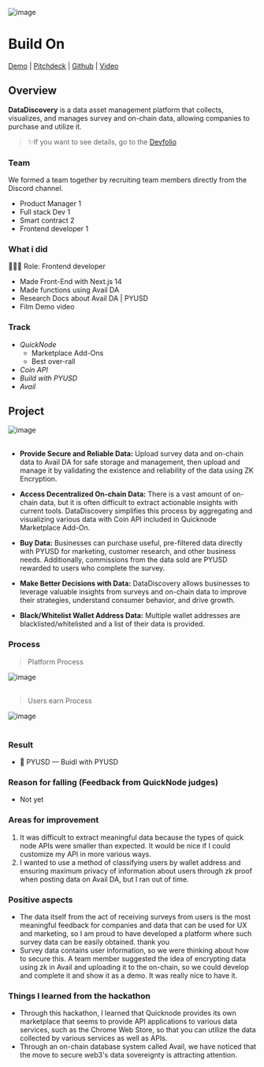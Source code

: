 ![image](https://github.com/user-attachments/assets/eebb9e9c-314a-4009-8d05-29b48ce07126)

# Build On

[Demo](http://datadiscovery.online:3103/) | [Pitchdeck](https://www.figma.com/deck/fXBn89zONz4B4siNLnr647) | [Github](https://github.com/hackathemy/datadiscovery) | [Video](https://youtu.be/2QSdw99h898)

## Overview
**DataDiscovery** is a data asset management platform that collects, visualizes, and manages survey and on-chain data, allowing companies to purchase and utilize it.

> ✨If you want to see details, go to the [Devfolio](https://devfolio.co/projects/discovey-5c68)

### Team
We formed a team together by recruiting team members directly from the Discord channel.
- Product Manager 1
- Full stack Dev 1
- Smart contract 2
- Frontend developer 1

### What i did
👨🏼‍💻 Role: Frontend developer
- Made Front-End with Next.js 14
- Made functions using Avail DA
- Research Docs about Avail DA | PYUSD
- Film Demo video

### Track
- *QuickNode*
  - Marketplace Add-Ons
  - Best over-rall
- *Coin API*
- *Build with PYUSD*
- *Avail*

## Project
![image](https://github.com/user-attachments/assets/9fbe916e-357c-47dc-9f97-109154c2a56b)
<br></br>

- **Provide Secure and Reliable Data:** Upload survey data and on-chain data to Avail DA for safe storage and management, then upload and manage it by validating the existence and reliability of the data using ZK Encryption.

- **Access Decentralized On-chain Data:** There is a vast amount of on-chain data, but it is often difficult to extract actionable insights with current tools. DataDiscovery simplifies this process by aggregating and visualizing various data with Coin API included in Quicknode Marketplace Add-On.

- **Buy Data:** Businesses can purchase useful, pre-filtered data directly with PYUSD for marketing, customer research, and other business needs. Additionally, commissions from the data sold are PYUSD rewarded to users who complete the survey.

- **Make Better Decisions with Data:** DataDiscovery allows businesses to leverage valuable insights from surveys and on-chain data to improve their strategies, understand consumer behavior, and drive growth.

- **Black/Whitelist Wallet Address Data:** Multiple wallet addresses are blacklisted/whitelisted and a list of their data is provided.

### Process
> Platform Process

![image](https://github.com/user-attachments/assets/0cbea352-f7e8-440a-9bf9-c5e697e10094)
<br></br>

> Users earn Process

![image](https://github.com/user-attachments/assets/75c403b4-22e8-460f-948d-e55dd8da4b7e)
<br></br>

### Result
- 🥇 PYUSD — Buidl with PYUSD

### Reason for falling (Feedback from QuickNode judges)
- Not yet

### Areas for improvement
1) It was difficult to extract meaningful data because the types of quick node APIs were smaller than expected. It would be nice if I could customize my API in more various ways.
2) I wanted to use a method of classifying users by wallet address and ensuring maximum privacy of information about users through zk proof when posting data on Avail DA, but I ran out of time.

### Positive aspects
- The data itself from the act of receiving surveys from users is the most meaningful feedback for companies and data that can be used for UX and marketing, so I am proud to have developed a platform where such survey data can be easily obtained. thank you
- Survey data contains user information, so we were thinking about how to secure this. A team member suggested the idea of ​​encrypting data using zk in Avail and uploading it to the on-chain, so we could develop and complete it and show it as a demo. It was really nice to have it.

### Things I learned from the hackathon
- Through this hackathon, I learned that Quicknode provides its own marketplace that seems to provide API applications to various data services, such as the Chrome Web Store, so that you can utilize the data collected by various services as well as APIs.
- Through an on-chain database system called Avail, we have noticed that the move to secure web3's data sovereignty is attracting attention.
